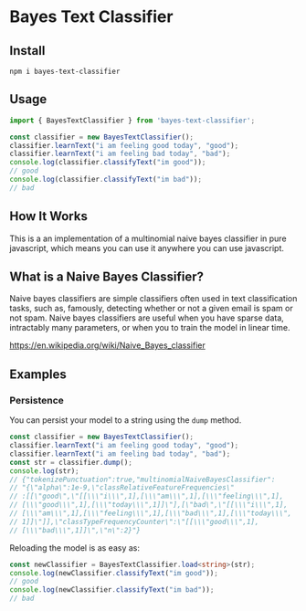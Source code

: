 # Bayes Text Classifier

## Install

```
npm i bayes-text-classifier
```

## Usage

```typescript
import { BayesTextClassifier } from 'bayes-text-classifier';

const classifier = new BayesTextClassifier();
classifier.learnText("i am feeling good today", "good");
classifier.learnText("i am feeling bad today", "bad");
console.log(classifier.classifyText("im good"));
// good
console.log(classifier.classifyText("im bad"));
// bad
```

## How It Works

This is a an implementation of a multinomial naive bayes classifier in pure javascript, which means you can use it anywhere you can use javascript.

## What is a Naive Bayes Classifier?

Naive bayes classifiers are simple classifiers often used in text classification tasks, such as, famously, detecting whether or not a given email is spam or not spam. Naive bayes classifiers are useful when you have sparse data, intractably many parameters, or when you to train the model in linear time.

https://en.wikipedia.org/wiki/Naive_Bayes_classifier

## Examples

### Persistence

You can persist your model to a string using the `dump` method.

```typescript
const classifier = new BayesTextClassifier();
classifier.learnText("i am feeling good today", "good");
classifier.learnText("i am feeling bad today", "bad");
const str = classifier.dump();
console.log(str);
// {"tokenizePunctuation":true,"multinomialNaiveBayesClassifier":
// "{\"alpha\":1e-9,\"classRelativeFeatureFrequencies\"
// :[[\"good\",\"[[\\\"i\\\",1],[\\\"am\\\",1],[\\\"feeling\\\",1],
// [\\\"good\\\",1],[\\\"today\\\",1]]\"],[\"bad\",\"[[\\\"i\\\",1],
// [\\\"am\\\",1],[\\\"feeling\\\",1],[\\\"bad\\\",1],[\\\"today\\\",
// 1]]\"]],\"classTypeFrequencyCounter\":\"[[\\\"good\\\",1],
// [\\\"bad\\\",1]]\",\"n\":2}"}
```

Reloading the model is as easy as:

```typescript
const newClassifier = BayesTextClassifier.load<string>(str);
console.log(newClassifier.classifyText("im good"));
// good
console.log(newClassifier.classifyText("im bad"));
// bad
```
